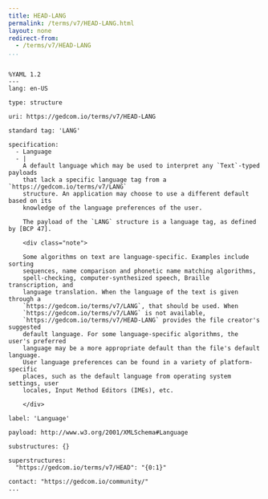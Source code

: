 ```yaml
---
title: HEAD-LANG
permalink: /terms/v7/HEAD-LANG.html
layout: none
redirect-from:
  - /terms/v7/HEAD-LANG
...
```


```

%YAML 1.2
---
lang: en-US

type: structure

uri: https://gedcom.io/terms/v7/HEAD-LANG

standard tag: 'LANG'

specification:
  - Language
  - |
    A default language which may be used to interpret any `Text`-typed payloads
    that lack a specific language tag from a `https://gedcom.io/terms/v7/LANG`
    structure. An application may choose to use a different default based on its
    knowledge of the language preferences of the user.
    
    The payload of the `LANG` structure is a language tag, as defined by [BCP 47].
    
    <div class="note">
    
    Some algorithms on text are language-specific. Examples include sorting
    sequences, name comparison and phonetic name matching algorithms,
    spell-checking, computer-synthesized speech, Braille transcription, and
    language translation. When the language of the text is given through a
    `https://gedcom.io/terms/v7/LANG`, that should be used. When
    `https://gedcom.io/terms/v7/LANG` is not available,
    `https://gedcom.io/terms/v7/HEAD-LANG` provides the file creator's suggested
    default language. For some language-specific algorithms, the user's preferred
    language may be a more appropriate default than the file's default language.
    User language preferences can be found in a variety of platform-specific
    places, such as the default language from operating system settings, user
    locales, Input Method Editors (IMEs), etc.
    
    </div>

label: 'Language'

payload: http://www.w3.org/2001/XMLSchema#Language

substructures: {}

superstructures:
  "https://gedcom.io/terms/v7/HEAD": "{0:1}"

contact: "https://gedcom.io/community/"
...

```
